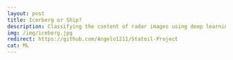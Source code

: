 ```yaml
---
layout: post
title: Icerberg or Ship?
description: Classifying the content of radar images using deep learning.
img: /img/iceberg.jpg
redirect: https://github.com/Angelo1211/Statoil-Project
cat: ML
---
```


